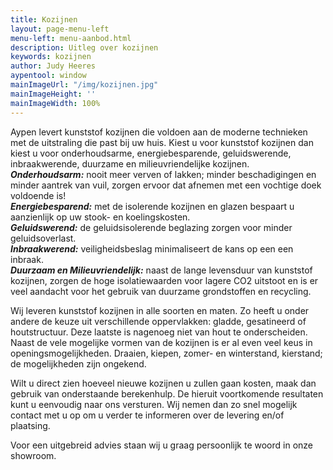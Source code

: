 ```yaml
---
title: Kozijnen
layout: page-menu-left
menu-left: menu-aanbod.html
description: Uitleg over kozijnen
keywords: kozijnen
author: Judy Heeres
aypentool: window
mainImageUrl: "/img/kozijnen.jpg"
mainImageHeight: ''
mainImageWidth: 100%
---
```


Aypen levert kunststof kozijnen die voldoen aan de moderne technieken met de uitstraling die past bij uw huis. Kiest u voor kunststof kozijnen dan kiest u voor onderhoudsarme, energiebesparende, geluidswerende, inbraakwerende, duurzame en milieuvriendelijke kozijnen.  
  _**Onderhoudsarm:**_ nooit meer verven of lakken; minder beschadigingen en minder aantrek van vuil, zorgen ervoor dat afnemen met een vochtige doek voldoende is!  
  _**Energiebesparend:**_ met de isolerende kozijnen en glazen bespaart u aanzienlijk op uw stook- en koelingskosten.  
  _**Geluidswerend:**_ de geluidsisolerende beglazing zorgen voor minder geluidsoverlast.  
  _**Inbraakwerend:**_ veiligheidsbeslag minimaliseert de kans op een een inbraak.  
  _**Duurzaam en Milieuvriendelijk:**_ naast de lange levensduur van kunststof kozijnen, zorgen de hoge isolatiewaarden voor lagere CO2 uitstoot en is er veel aandacht voor het gebruik van duurzame grondstoffen en recycling.

Wij leveren kunststof kozijnen in alle soorten en maten. Zo heeft u onder andere de keuze uit verschillende oppervlakken: gladde, gesatineerd of houtstructuur. Deze laatste is nagenoeg niet van hout te onderscheiden. Naast de vele mogelijke vormen van de kozijnen is er al even veel keus in openingsmogelijkheden. Draaien, kiepen, zomer- en winterstand, kierstand; de mogelijkheden zijn ongekend.

Wilt u direct zien hoeveel nieuwe kozijnen u zullen gaan kosten, maak dan gebruik van onderstaande berekenhulp. De hieruit voortkomende resultaten kunt u eenvoudig naar ons versturen. Wij nemen dan zo snel mogelijk contact met u op om u verder te informeren over de levering en/of plaatsing.

Voor een uitgebreid advies staan wij u graag persoonlijk te woord in onze showroom.